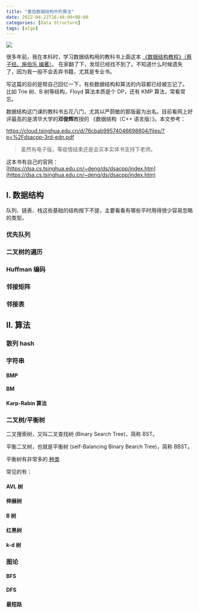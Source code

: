 ```yaml
---
title: "重拾数据结构中的算法"
date: 2022-04-22T16:48:09+08:00
categories: [Data Structure]
tags: [algo]
---
```


![](https://ryder-1252249141.cos.ap-shanghai.myqcloud.com/uPic/2022-04-22-data-structure.jpg)

很多年前，我在本科时，学习数据结构用的教科书上面这本 <u>《数据结构教程》（蔡子经、施伯乐 编著）</u>。
在家翻了下，发现已经找不到了。不知道什么时候遗失了，因为我一般不会丢弃书籍，尤其是专业书。

写这篇的目的是帮自己回忆一下，有些数据结构和算法的内容都已经被忘记了。
比如 Trie 树、B 树等结构，Floyd 算法本质是个 DP，还有 KMP 算法，常看常忘。

数据结构这门课的教科书五花八门，尤其以严蔚敏的那版最为出名。目前看网上好评最高的是清华大学的**邓俊辉**教授的
《数据结构（C++ 语言版）》。本文参考：

https://cloud.tsinghua.edu.cn/d/76cbab99574046698804/files/?p=%2Fdsacpp-3rd-edn.pdf

> 虽然有电子版，等疫情结束还是会买本实体书支持下老师。

这本书有自己的官网：[https://dsa.cs.tsinghua.edu.cn/~deng/ds/dsacpp/index.htm](https://dsa.cs.tsinghua.edu.cn/~deng/ds/dsacpp/index.htm)

## I. 数据结构

队列、链表、栈这些基础的结构按下不提，主要看看有哪些平时用得很少容易忽略的类型。

### 优先队列

### 二叉树的遍历

### Huffman 编码

### 邻接矩阵

### 邻接表

## II. 算法

### 散列 hash

### 字符串

#### BMP

#### BM

#### Karp-Rabin 算法

### 二叉树/平衡树

二叉搜索树，又叫二叉查找树 (Binary Search Tree)，简称 BST。

平衡二叉树，也就是平衡树 (self-Balancing Binary Bearch Tree)，简称 BBST。

平衡树有非常多的 [种类](https://en.wikipedia.org/wiki/Self-balancing_binary_search_tree#Implementations)

常见的有：

#### AVL 树

#### 伸展树

#### B 树

#### 红黑树

#### k-d 树

### 图论

#### BFS

#### DFS

#### 最短路

